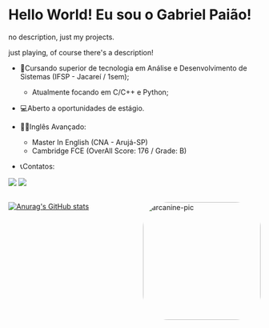 # Hello World! Eu sou o Gabriel Paião!
no description, just my projects.

just playing, of course there's a description!

- 📘Cursando superior de tecnologia em Análise e Desenvolvimento de Sistemas (IFSP - Jacareí / 1sem);
  - Atualmente focando em C/C++ e Python;
  
- 💻Aberto a oportunidades de estágio.
- ✍🏻Inglês Avançado:
  - Master In English (CNA - Arujá-SP)
  - Cambridge FCE (OverAll Score: 176 / Grade: B)  
   
- 📞Contatos:

<a href = "mailto:bielpaiao8@gmail.com"><img src="https://img.shields.io/badge/-Gmail-%23333?style=for-the-badge&logo=gmail&logoColor=white" target="_blank"></a> <a href="[https://www.linkedin.com/in/rafaella-ballerini-45875016a](https://www.linkedin.com/in/gabriel-paião-870227246/)" target="_blank"><img src="https://img.shields.io/badge/-LinkedIn-%230077B5?style=for-the-badge&logo=linkedin&logoColor=white" target="_blank"></a>  
##
 
 [![Anurag's GitHub stats](https://github-readme-stats.vercel.app/api?username=GabrielPaiao&count_private=true&show_icons=true&theme=tokyonight)](https://github.com/anuraghazra/github-readme-stats)<img align="right" alt="arcanine-pic" height="235" style="border-radius:50px;" src="https://pbs.twimg.com/media/FgKVeiRXkAIXATm?format=png&name=900x900">

